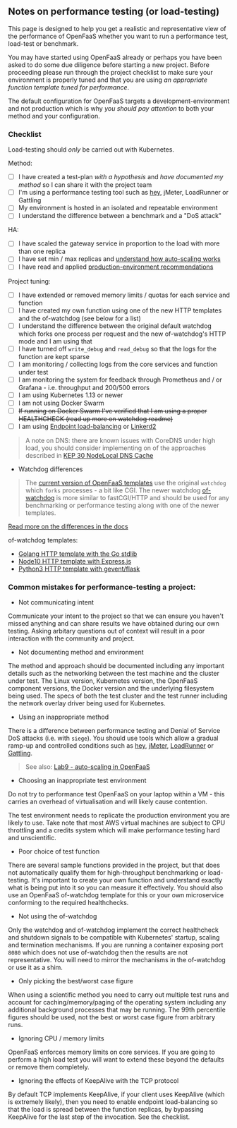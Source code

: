 ## Notes on performance testing (or load-testing)

This page is designed to help you get a realistic and representative view of the performance of OpenFaaS whether you want to run a performance test, load-test or benchmark.

You may have started using OpenFaaS already or perhaps you have been asked to do some due diligence before starting a new project. Before proceeding please run through the project checklist to make sure your environment is properly tuned and that you are using *an appropriate function template tuned for performance*.

The default configuration for OpenFaaS targets a development-environment and not production which is why *you should pay attention* to both your method and your configuration.

### Checklist

Load-testing should *only* be carried out with Kubernetes. 

Method:

* [ ] I have created a test-plan *with a hypothesis* and *have documented my method* so I can share it with the project team
* [ ] I'm using a performance testing tool such as [hey](https://github.com/rakyll/hey), jMeter, LoadRunner or Gattling
* [ ] My environment is hosted in an isolated and repeatable environment
* [ ] I understand the difference between a benchmark and a "DoS attack"

HA:

* [ ] I have scaled the gateway service in proportion to the load with more than one replica
* [ ] I have set min / max replicas and [understand how auto-scaling works](http://docs.openfaas.com/architecture/autoscaling/)
* [ ] I have read and applied [production-environment recommendations](https://docs.openfaas.com/architecture/production/)

Project tuning:

* [ ] I have extended or removed memory limits / quotas for each service and function
* [ ] I have created my own function using one of the new HTTP templates and the of-watchdog (see below for a list)
* [ ] I understand the difference between the original default watchdog which forks one process per request and the new of-watchdog's HTTP mode and I am using that
* [ ] I have turned off `write_debug` and `read_debug` so that the logs for the function are kept sparse
* [ ] I am monitoring / collecting logs from the core services and function under test
* [ ] I am monitoring the system for feedback through Prometheus and / or Grafana - i.e. throughput and 200/500 errors
* [ ] I am using Kubernetes 1.13 or newer
* [ ] I am not using Docker Swarm
* [ ] ~~If running on Docker Swarm I've verified that I am using a proper HEALTHCHECK (read up more on watchdog readme)~~
* [ ] I am using [Endpoint load-balancing](https://github.com/openfaas/faas-netes/tree/master/chart/openfaas#endpoint-load-balancing) or [Linkerd2](https://github.com/openfaas-incubator/openfaas-linkerd2)

> A note on DNS: there are known issues with CoreDNS under high load, you should consider implementing on of the approaches described in [KEP 30 NodeLocal DNS Cache](https://github.com/kubernetes/enhancements/blob/master/keps/sig-network/0030-nodelocal-dns-cache.md)

* Watchdog differences

> The [current version of OpenFaaS templates](https://github.com/openfaas/templates) use the original `watchdog` which `forks` processes - a bit like CGI. The newer watchdog [of-watchdog](https://github.com/openfaas/of-watchdog) is more similar to fastCGI/HTTP and should be used for any benchmarking or performance testing along with one of the newer templates.

[Read more on the differences in the docs](http://docs.openfaas.com/architecture/watchdog/)

of-watchdog templates:

* [Golang HTTP template with the Go stdlib](https://github.com/alexellis/golang-http-template)
* [Node10 HTTP template with Express.js](https://github.com/openfaas-incubator/node10-express-template)
* [Python3 HTTP template with gevent/flask](https://github.com/openfaas-incubator/python-flask-template)

### Common mistakes for performance-testing a project:

* Not communicating intent

Communicate your intent to the project so that we can ensure you haven't missed anything and can share results we have obtained during our own testing. Asking arbitary questions out of context will result in a poor interaction with the community and project.

* Not documenting method and environment

The method and approach should be documented including any important details such as the networking between the test machine and the cluster under test. The Linux version, Kubernetes version, the OpenFaaS component versions, the Docker version and the underlying filesystem being used. The specs of both the test cluster and the test runner including the network overlay driver being used for Kubernetes.

* Using an inappropriate method

There is a difference between performance testing and Denial of Service DoS attacks (i.e. with `siege`). You should use tools which allow a gradual ramp-up and controlled conditions such as [hey](https://github.com/rakyll/hey), [jMeter](https://jmeter.apache.org), [LoadRunner](https://en.wikipedia.org/wiki/LoadRunner) or [Gattling](https://gatling.io).

> See also: [Lab9 - auto-scaling in OpenFaaS](https://github.com/openfaas/workshop/blob/master/lab9.md)

* Choosing an inappropriate test environment

Do not try to performance test OpenFaaS on your laptop within a VM - this carries an overhead of virtualisation and will likely cause contention.

The test environment needs to replicate the production environment you are likely to use. Take note that most AWS virtual machines are subject to CPU throttling and a credits system which will make performance testing hard and unscientific.

* Poor choice of test function

There are several sample functions provided in the project, but that does not automatically qualify them for high-throughput benchmarking or load-testing. It's important to create your own function and understand exactly what is being put into it so you can measure it effectively. You should also use an OpenFaaS of-watchdog template for this or your own microservice conforming to the required healthchecks.

* Not using the of-watchdog

Only the watchdog and of-watchdog implement the correct healthcheck and shutdown signals to be compatible with Kubernetes' startup, scaling and termination mechanisms. If you are running a container exposing port `8080` which does not use of-watchdog then the results are not representative. You will need to mirror the mechanisms in the of-watchdog or use it as a shim.

* Only picking the best/worst case figure

When using a scientific method you need to carry out multiple test runs and account for caching/memory/paging of the operating system including any additional background processes that may be running. The 99th percentile figures should be used, not the best or worst case figure from arbitrary runs.

* Ignoring CPU / memory limits

OpenFaaS enforces memory limits on core services. If you are going to perform a high load test you will want to extend these beyond the defaults or remove them completely.

* Ignoring the effects of KeepAlive with the TCP protocol

By default TCP implements KeepAlive, if your client uses KeepAlive (which is extremely likely), then you need to enable endpoint load-balancing so that the load is spread between the function replicas, by bypassing KeepAlive for the last step of the invocation. See the checklist.

